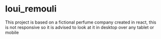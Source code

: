# loui_remouli
This project is based on a fictional perfume company created in react, this is not responsive so it is advised to look at it in desktop over any tablet or mobile
